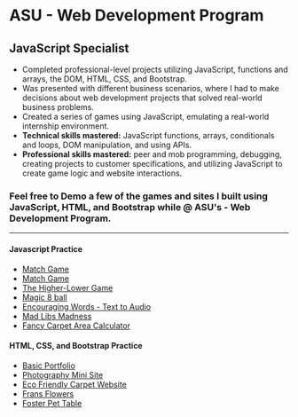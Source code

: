 # ASU - Web Development Program 
## JavaScript Specialist								       	
- Completed professional-level projects utilizing JavaScript, functions and arrays, the DOM, HTML, CSS, and Bootstrap.
- Was presented with different business scenarios, where I had to make decisions about web development projects that solved real-world business problems.
- Created a series of games using JavaScript, emulating a real-world internship environment.
- **Technical skills mastered:** JavaScript functions, arrays, conditionals and loops, DOM manipulation, and using APIs. 
- **Professional skills mastered:** peer and mob programming, debugging, creating projects to customer specifications, and utilizing JavaScript to create game logic and website interactions.


### Feel free to Demo a few of the games and sites I built using JavaScript, HTML, and Bootstrap while @ ASU's - Web Development Program.
---
#### Javascript Practice
- <a href="https://WD2-Module-9-Final-03-Project-Game-3-Match-Game-jaguzma7.asuwd1su21.repl.co" target="_blank">Match Game</a>
- [Match Game](https://WD2-Module-9-Final-03-Project-Game-3-Match-Game-jaguzma7.asuwd1su21.repl.co)
- [The Higher-Lower Game](https://wd2-module-7-midterm-00-project-game-2-higherlo-jaguzma7.asuwd1su21.repl.co/)
- [Magic 8 ball](https://wd2-module-7-midterm-00-project-game-1-magic8ba-jaguzma7.asuwd1su21.repl.co/)
- [Encouraging Words - Text to Audio](https://wd2-module-4-00-skill-builder-words-of-encourage-jaguzma7.asuwd1su21.repl.co/)
- [Mad Libs Madness](https://wd2-module-3-00-skill-builder-mad-libs-madness-jaguzma7.asuwd1su21.repl.co/)
- [Fancy Carpet Area Calculator](https://WD2-Module-2-00-Skill-Builder-Fancy-Carpet-Calcu-jaguzma7.asuwd1su21.repl.co)

#### HTML, CSS, and Bootstrap Practice
- [Basic Portfolio](https://module-8-11-project-milestone-1-hero-and-mission-jaguzma7.asuwd1su21.repl.co/)
- [Photography Mini Site](https://Module-7-06-SkillBuilder-Photography-Website-jaguzma7.asuwd1su21.repl.co)
- [Eco Friendly Carpet Website](https://module-5-07-skillbuilder-eco-friendly-carpet-cle-jaguzma7.asuwd1su21.repl.co/)
- [Frans Flowers](https://module-4-05-skillbuilder-frans-flowers-jaguzma7.asuwd1su21.repl.co/)
- [Foster Pet Table](https://module-3-04-skillbuilder-foster-pet-registration-jaguzma7.asuwd1su21.repl.co/)

